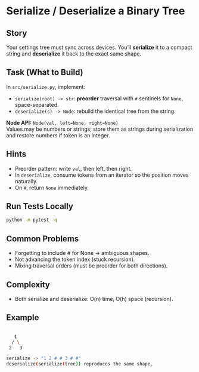 # Serialize / Deserialize a Binary Tree

## Story
Your settings tree must sync across devices. You’ll **serialize** it to a compact string and **deserialize** it back to the exact same shape.

## Task (What to Build)
In `src/serialize.py`, implement:
- `serialize(root) -> str`: **preorder** traversal with `#` sentinels for `None`, space-separated.
- `deserialize(s) -> Node`: rebuild the identical tree from the string.

**Node API:** `Node(val, left=None, right=None)`  
Values may be numbers or strings; store them as strings during serialization and restore numbers if token is an integer.

## Hints
- Preorder pattern: write `val`, then left, then right.
- In `deserialize`, consume tokens from an iterator so the position moves naturally.
- On `#`, return `None` immediately.

## Run Tests Locally
```bash
python -m pytest -q
```

## Common Problems

- Forgetting to include # for None → ambiguous shapes.
- Not advancing the token index (stuck recursion).
- Mixing traversal orders (must be preorder for both directions).

## Complexity
- Both serialize and deserialize: O(n) time, O(h) space (recursion).

## Example
```bash    

   1
  / \
 2   3

serialize -> "1 2 # # 3 # #"
deserialize(serialize(tree)) reproduces the same shape.
```